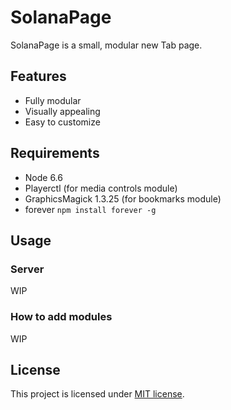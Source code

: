 # SolanaPage

SolanaPage is a small, modular new Tab page.

## Features

- Fully modular
- Visually appealing
- Easy to customize

## Requirements

- Node 6.6
- Playerctl (for media controls module)
- GraphicsMagick 1.3.25 (for bookmarks module)
- forever `npm install forever -g`

## Usage

### Server

WIP

### How to add modules

WIP

## License

This project is licensed under [MIT license](LICENSE).
